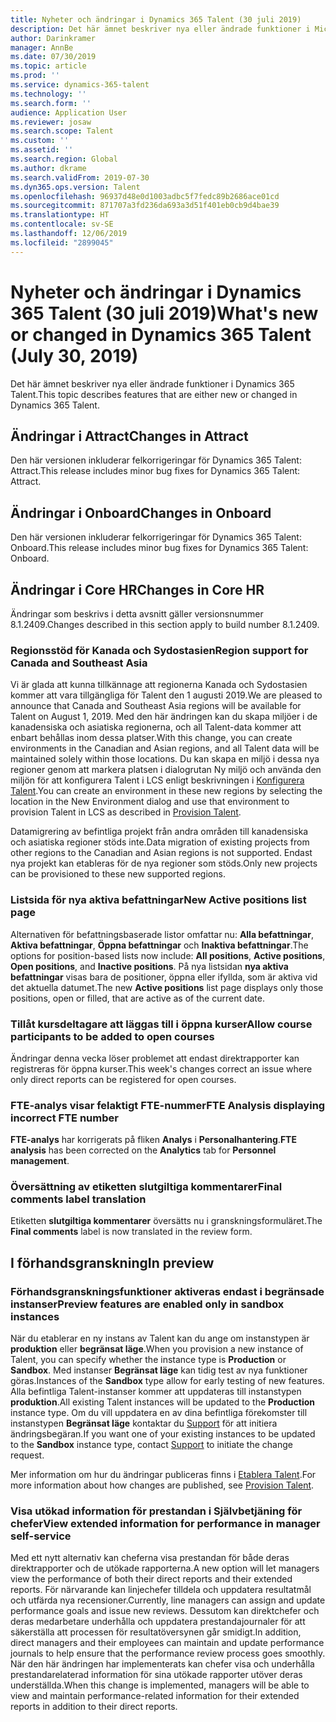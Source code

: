 ```yaml
---
title: Nyheter och ändringar i Dynamics 365 Talent (30 juli 2019)
description: Det här ämnet beskriver nya eller ändrade funktioner i Microsoft Dynamics 365 Talent.
author: Darinkramer
manager: AnnBe
ms.date: 07/30/2019
ms.topic: article
ms.prod: ''
ms.service: dynamics-365-talent
ms.technology: ''
ms.search.form: ''
audience: Application User
ms.reviewer: josaw
ms.search.scope: Talent
ms.custom: ''
ms.assetid: ''
ms.search.region: Global
ms.author: dkrame
ms.search.validFrom: 2019-07-30
ms.dyn365.ops.version: Talent
ms.openlocfilehash: 96937d48e0d1003adbc5f7fedc89b2686ace01cd
ms.sourcegitcommit: 871707a3fd236da693a3d51f401eb0cb9d4bae39
ms.translationtype: HT
ms.contentlocale: sv-SE
ms.lasthandoff: 12/06/2019
ms.locfileid: "2899045"
---
```

# <a name="whats-new-or-changed-in-dynamics-365-talent-july-30-2019"></a><span data-ttu-id="5667e-103">Nyheter och ändringar i Dynamics 365 Talent (30 juli 2019)</span><span class="sxs-lookup"><span data-stu-id="5667e-103">What's new or changed in Dynamics 365 Talent (July 30, 2019)</span></span>

<span data-ttu-id="5667e-104">Det här ämnet beskriver nya eller ändrade funktioner i Dynamics 365 Talent.</span><span class="sxs-lookup"><span data-stu-id="5667e-104">This topic describes features that are either new or changed in Dynamics 365 Talent.</span></span>

## <a name="changes-in-attract"></a><span data-ttu-id="5667e-105">Ändringar i Attract</span><span class="sxs-lookup"><span data-stu-id="5667e-105">Changes in Attract</span></span>
<span data-ttu-id="5667e-106">Den här versionen inkluderar felkorrigeringar för Dynamics 365 Talent: Attract.</span><span class="sxs-lookup"><span data-stu-id="5667e-106">This release includes minor bug fixes for Dynamics 365 Talent: Attract.</span></span>

## <a name="changes-in-onboard"></a><span data-ttu-id="5667e-107">Ändringar i Onboard</span><span class="sxs-lookup"><span data-stu-id="5667e-107">Changes in Onboard</span></span>
<span data-ttu-id="5667e-108">Den här versionen inkluderar felkorrigeringar för Dynamics 365 Talent: Onboard.</span><span class="sxs-lookup"><span data-stu-id="5667e-108">This release includes minor bug fixes for Dynamics 365 Talent: Onboard.</span></span>

## <a name="changes-in-core-hr"></a><span data-ttu-id="5667e-109">Ändringar i Core HR</span><span class="sxs-lookup"><span data-stu-id="5667e-109">Changes in Core HR</span></span>
<span data-ttu-id="5667e-110">Ändringar som beskrivs i detta avsnitt gäller versionsnummer 8.1.2409.</span><span class="sxs-lookup"><span data-stu-id="5667e-110">Changes described in this section apply to build number 8.1.2409.</span></span>


### <a name="region-support-for-canada-and-southeast-asia"></a><span data-ttu-id="5667e-111">Regionsstöd för Kanada och Sydostasien</span><span class="sxs-lookup"><span data-stu-id="5667e-111">Region support for Canada and Southeast Asia</span></span>

<span data-ttu-id="5667e-112">Vi är glada att kunna tillkännage att regionerna Kanada och Sydostasien kommer att vara tillgängliga för Talent den 1 augusti 2019.</span><span class="sxs-lookup"><span data-stu-id="5667e-112">We are pleased to announce that Canada and Southeast Asia regions will be available for Talent on August 1, 2019.</span></span> <span data-ttu-id="5667e-113">Med den här ändringen kan du skapa miljöer i de kanadensiska och asiatiska regionerna, och all Talent-data kommer att enbart behållas inom dessa platser.</span><span class="sxs-lookup"><span data-stu-id="5667e-113">With this change, you can create environments in the Canadian and Asian regions, and all Talent data will be maintained solely within those locations.</span></span> <span data-ttu-id="5667e-114">Du kan skapa en miljö i dessa nya regioner genom att markera platsen i dialogrutan Ny miljö och använda den miljön för att konfigurera Talent i LCS enligt beskrivningen i [Konfigurera Talent](https://docs.microsoft.com/en-us/dynamics365/unified-operations/talent/provisioning-talent).</span><span class="sxs-lookup"><span data-stu-id="5667e-114">You can create an environment in these new regions by selecting the location in the New Environment dialog and use that environment to provision Talent in LCS as described in [Provision Talent](https://docs.microsoft.com/en-us/dynamics365/unified-operations/talent/provisioning-talent).</span></span>

<span data-ttu-id="5667e-115">Datamigrering av befintliga projekt från andra områden till kanadensiska och asiatiska regioner stöds inte.</span><span class="sxs-lookup"><span data-stu-id="5667e-115">Data migration of existing projects from other regions to the Canadian and Asian regions is not supported.</span></span> <span data-ttu-id="5667e-116">Endast nya projekt kan etableras för de nya regioner som stöds.</span><span class="sxs-lookup"><span data-stu-id="5667e-116">Only new projects can be provisioned to these new supported regions.</span></span>

### <a name="new-active-positions-list-page"></a><span data-ttu-id="5667e-117">Listsida för nya aktiva befattningar</span><span class="sxs-lookup"><span data-stu-id="5667e-117">New Active positions list page</span></span>

<span data-ttu-id="5667e-118">Alternativen för befattningsbaserade listor omfattar nu: **Alla befattningar**, **Aktiva befattningar**, **Öppna befattningar** och **Inaktiva befattningar**.</span><span class="sxs-lookup"><span data-stu-id="5667e-118">The options for position-based lists now include: **All positions**, **Active positions**, **Open positions**, and **Inactive positions**.</span></span> <span data-ttu-id="5667e-119">På nya listsidan **nya aktiva befattningar** visas bara de positioner, öppna eller ifyllda, som är aktiva vid det aktuella datumet.</span><span class="sxs-lookup"><span data-stu-id="5667e-119">The new **Active positions** list page displays only those positions, open or filled, that are active as of the current date.</span></span> 

### <a name="allow-course-participants-to-be-added-to-open-courses"></a><span data-ttu-id="5667e-120">Tillåt kursdeltagare att läggas till i öppna kurser</span><span class="sxs-lookup"><span data-stu-id="5667e-120">Allow course participants to be added to open courses</span></span>

<span data-ttu-id="5667e-121">Ändringar denna vecka löser problemet att endast direktrapporter kan registreras för öppna kurser.</span><span class="sxs-lookup"><span data-stu-id="5667e-121">This week's changes correct an issue where only direct reports can be registered for open courses.</span></span>

### <a name="fte-analysis-displaying-incorrect-fte-number"></a><span data-ttu-id="5667e-122">FTE-analys visar felaktigt FTE-nummer</span><span class="sxs-lookup"><span data-stu-id="5667e-122">FTE Analysis displaying incorrect FTE number</span></span>

<span data-ttu-id="5667e-123">**FTE-analys** har korrigerats på fliken **Analys** i **Personalhantering**.</span><span class="sxs-lookup"><span data-stu-id="5667e-123">**FTE analysis** has been corrected on the **Analytics** tab for **Personnel management**.</span></span>

### <a name="final-comments-label-translation"></a><span data-ttu-id="5667e-124">Översättning av etiketten slutgiltiga kommentarer</span><span class="sxs-lookup"><span data-stu-id="5667e-124">Final comments label translation</span></span>

<span data-ttu-id="5667e-125">Etiketten **slutgiltiga kommentarer** översätts nu i granskningsformuläret.</span><span class="sxs-lookup"><span data-stu-id="5667e-125">The **Final comments** label is now translated in the review form.</span></span>

## <a name="in-preview"></a><span data-ttu-id="5667e-126">I förhandsgranskning</span><span class="sxs-lookup"><span data-stu-id="5667e-126">In preview</span></span>

### <a name="preview-features-are-enabled-only-in-sandbox-instances"></a><span data-ttu-id="5667e-127">Förhandsgranskningsfunktioner aktiveras endast i begränsade instanser</span><span class="sxs-lookup"><span data-stu-id="5667e-127">Preview features are enabled only in sandbox instances</span></span>

<span data-ttu-id="5667e-128">När du etablerar en ny instans av Talent kan du ange om instanstypen är **produktion** eller **begränsat läge**.</span><span class="sxs-lookup"><span data-stu-id="5667e-128">When you provision a new instance of Talent, you can specify whether the instance type is **Production** or **Sandbox**.</span></span> <span data-ttu-id="5667e-129">Med instanser **Begränsat läge** kan tidig test av nya funktioner göras.</span><span class="sxs-lookup"><span data-stu-id="5667e-129">Instances of the **Sandbox** type allow for early testing of new features.</span></span> <span data-ttu-id="5667e-130">Alla befintliga Talent-instanser kommer att uppdateras till instanstypen **produktion**.</span><span class="sxs-lookup"><span data-stu-id="5667e-130">All existing Talent instances will be updated to the **Production** instance type.</span></span> <span data-ttu-id="5667e-131">Om du vill uppdatera en av dina befintliga förekomster till instanstypen **Begränsat läge** kontaktar du [Support](https://docs.microsoft.com/dynamics365/unified-operations/talent/talent-support) för att initiera ändringsbegäran.</span><span class="sxs-lookup"><span data-stu-id="5667e-131">If you want one of your existing instances to be updated to the **Sandbox** instance type, contact [Support](https://docs.microsoft.com/dynamics365/unified-operations/talent/talent-support) to initiate the change request.</span></span>

<span data-ttu-id="5667e-132">Mer information om hur du ändringar publiceras finns i [Etablera Talent](https://docs.microsoft.com/dynamics365/unified-operations/talent/provisioning-talent).</span><span class="sxs-lookup"><span data-stu-id="5667e-132">For more information about how changes are published, see [Provision Talent](https://docs.microsoft.com/dynamics365/unified-operations/talent/provisioning-talent).</span></span>

### <a name="view-extended-information-for-performance-in-manager-self-service"></a><span data-ttu-id="5667e-133">Visa utökad information för prestandan i Självbetjäning för chefer</span><span class="sxs-lookup"><span data-stu-id="5667e-133">View extended information for performance in manager self-service</span></span>

<span data-ttu-id="5667e-134">Med ett nytt alternativ kan cheferna visa prestandan för både deras direktrapporter och de utökade rapporterna.</span><span class="sxs-lookup"><span data-stu-id="5667e-134">A new option will let managers view the performance of both their direct reports and their extended reports.</span></span> <span data-ttu-id="5667e-135">För närvarande kan linjechefer tilldela och uppdatera resultatmål och utfärda nya recensioner.</span><span class="sxs-lookup"><span data-stu-id="5667e-135">Currently, line managers can assign and update performance goals and issue new reviews.</span></span> <span data-ttu-id="5667e-136">Dessutom kan direktchefer och deras medarbetare underhålla och uppdatera prestandajournaler för att säkerställa att processen för resultatöversynen går smidigt.</span><span class="sxs-lookup"><span data-stu-id="5667e-136">In addition, direct managers and their employees can maintain and update performance journals to help ensure that the performance review process goes smoothly.</span></span> <span data-ttu-id="5667e-137">När den här ändringen har implementerats kan chefer visa och underhålla prestandarelaterad information för sina utökade rapporter utöver deras underställda.</span><span class="sxs-lookup"><span data-stu-id="5667e-137">When this change is implemented, managers will be able to view and maintain performance-related information for their extended reports in addition to their direct reports.</span></span>
